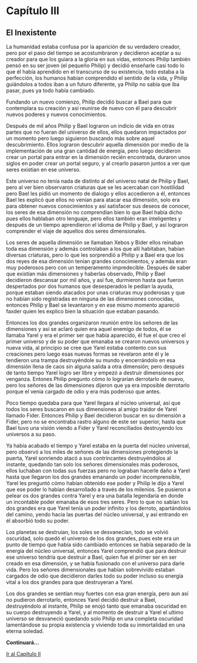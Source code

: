 # Capítulo III
## El Inexistente

La humanidad estaba confusa por la aparición de su verdadero creador, pero por el paso del tiempo se acostumbraron y decidieron aceptar a su creador para que los guiara a la gloria en sus vidas, entonces Philip también pensó en su ser joven (el pequeño Philip) y decidió enseñarle casi todo lo que él había aprendido en el transcurso de su existencia, todo estaba a la perfección, los humanos habían comprendido el sentido de la vida, y Philip  guiándolos a todos iban a un futuro diferente, ya Philip  no sabía que iba pasar, pues ya todo había cambiado.

Fundando un nuevo comienzo, Philip decidió buscar a Bael para que contemplara su creación y así reunirse de nuevo con él para  descubrir nuevos poderes y nuevos conocimientos.


Después de mil años Philip  y Bael lograron un indicio de vida en otras partes que no fueran del universo de ellos, ellos quedaron impactados por un momento pero luego siguieron buscando más sobre aquel descubrimiento. Ellos lograron descubrir aquella dimensión por medio de la implementación de una gran cantidad de energía, pero luego decidieron crear un portal para entrar en la dimensión recién encontrada, duraron unos siglos en poder crear un portal seguro, y al crearlo pasaron juntos a ver que seres existían en ese universo.

Este universo no tenía nada de distinto al del universo natal de Philip  y Bael, pero al ver bien observaron criaturas que se les acercaban con hostilidad pero Bael les pidió un momento de dialogo y ellos accedieron a él, entonces Bael les explicó que ellos no venían para atacar esa dimensión, solo era para obtener nuevos conocimientos y así satisfacer sus deseos de conocer, los seres de esa dimensión no comprendían bien lo que Bael había dicho pues ellos hablaban otro lenguaje, pero ellos también eran inteligentes y después de un tiempo aprendieron el idioma de Philip y Bael, y así lograron comprender el viaje de aquellos dos seres dimensionales.


Los seres de aquella dimensión se llamaban Xebos y Bider  ellos reinaban toda  esa dimensión y además controlaban a los que allí habitaban, habían diversas criaturas, pero lo que les sorprendió a Philip y a Bael era que los dos reyes de esa dimensión tenían grandes conocimientos, y además eran muy poderosos pero con un temperamento impredecible.
Después de saber que existían más dimensiones y haberlas observado, Philip y Bael decidieron descansar por mil años, y así fue, durmieron hasta que fueron despertados por dos humanos que desesperados le pedían la ayuda, porque estaban siendo atacados por unas criaturas muy poderosas y que no habían sido registradas en ninguna de las  dimensiones conocidas, entonces Philip y Bael se levantaron y en ese  mismo momento apareció faxder quien les explico bien la situación que estaban pasando.


Entonces  los dos grandes organizaron reunión entre los señores de las dimensiones y así se aclaró quien era aquel enemigo de todos, él se llamaba Yarel y era el primer ser que había aparecido, él fue el que creo el primer universo y de su poder que emanaba se crearon nuevos universos y nueva vida, al principio se cree que Yarel estaba contento con sus creaciones pero luego esas nuevas formas se revelaron ante él y le tendieron una trampa destruyéndole su mundo y encerrándolo en esa dimensión llena de caos sin alguna salida a otra dimensión; pero después de tanto tiempo Yarel logro ser libre y empezó a destruir dimensiones por venganza. Entones Philip pregunto cómo lo lograrían derrotarlo de nuevo, pero los señores de las dimensiones dijeron que ya era imposible derrotarlo porque el venia cargado de odio y era más poderoso que antes.


Poco tiempo quedaba para que Yarel llegara al núcleo universal, así que todos los seres buscaron en sus dimensiones al amigo traidor de Yarel llamado Fider. Entonces Philip y Bael decidieron buscar en su dimensión a Fider, pero no se encontraba rastro alguno  de este ser superior, hasta que Bael tuvo una visión viendo a Fider y Yarel reconciliados destruyendo los universos a su paso.


Ya había acabado el tiempo y Yarel estaba en la puerta del núcleo universal, pero observó a los miles de señores de las dimensiones protegiendo la puerta, Yarel sonriendo atacó a sus contrincantes destruyéndolos al instante, quedando tan solo los señores dimensionales más poderosos, ellos luchaban con todas sus fuerzas pero no lograban hacerle daño a Yarel hasta que llegaron los dos grandes emanando un poder incomprensible, Yarel les preguntó cómo habían obtenido ese poder y Philip le dijo a Yarel que ese poder lo habían desarrollado a través de los milenios. Se pusieron a pelear os dos grandes contra Yarel y era una batalla legendaria en donde un incontable poder emanaba de esos tres seres. Pero lo que no sabían los dos grandes era que Yarel tenía un poder infinito y los derroto, apartándolos del camino, yendo hacia las puertas del núcleo universal, y así entrando en él absorbió todo su poder.


Los planetas se destruían, los soles se desvanecían, todo se volvió oscuridad, solo quedó el universo de los dos grandes, pues este era un punto de tiempo que había sido cambiado entonces se había separado de la energía del núcleo universal, entonces Yarel comprendió que para destruir ese universo tendría que destruir a Bael, quien fue el primer ser en ser creado en esa dimensión, y se había fusionado con el universo para darle  vida. Pero los señores dimensionales que habían sobrevivido estaban cargados de odio que decidieron darles todo su poder incluso su energía vital a los dos grandes para que destruyeran a Yarel.


Los dos grandes se sentían muy fuertes con esa gran energía, pero aun así no pudieron derrotarlo, entonces Yarel decidió destruir a Bael, destruyéndolo al instante, Philip se enojó tanto que emanaba oscuridad en su cuerpo destruyendo a Yarel, y al momento de destruir a Yarel el ultimo universo se desvaneció quedando solo Philip en una completa oscuridad lamentándose su propia existencia y viviendo toda su inmortalidad en una eterna soledad.


**Continuará...**

[Ir al Capítulo II](cap2.md)
